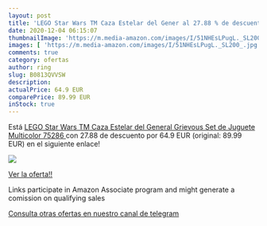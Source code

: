 ```yaml
---
layout: post
title: 'LEGO Star Wars TM Caza Estelar del Gener al 27.88 % de descuento'
date: 2020-12-04 06:15:07
thumbnailImage: 'https://m.media-amazon.com/images/I/51NHEsLPugL._SL200_.jpg'
images: [ 'https://m.media-amazon.com/images/I/51NHEsLPugL._SL200_.jpg' ]
comments: true
category: ofertas
author: ring
slug: B0813QVVSW
description:
actualPrice: 64.9 EUR
comparePrice: 89.99 EUR
inStock: true
---
```


Está [LEGO Star Wars TM Caza Estelar del General Grievous  Set de Juguete  Multicolor  75286 ](https://www.amazon.es/dp/B0813QVVSW/?tag=tolees-21) con 27.88 de descuento por 64.9 EUR (original: 89.99 EUR) en el siguiente enlace!

[![](https://m.media-amazon.com/images/I/51NHEsLPugL._SL200_.jpg)](https://www.amazon.es/dp/B0813QVVSW/?tag=tolees-21)

[Ver la oferta!!](https://www.amazon.es/dp/B0813QVVSW/?tag=tolees-21)

Links participate in Amazon Associate program and might generate a comission on qualifying sales

[Consulta otras ofertas en nuestro canal de telegram](https://t.me/s/ofertas25)
